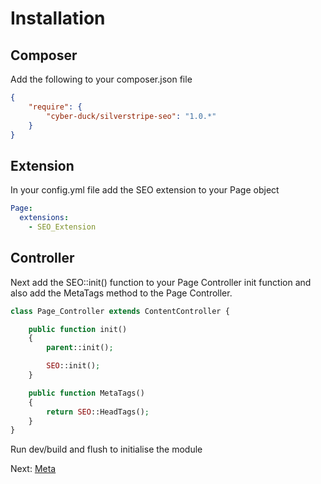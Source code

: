 # Installation

## Composer

Add the following to your composer.json file

```json
{  
    "require": {  
        "cyber-duck/silverstripe-seo": "1.0.*"
    }
}
```

## Extension

In your config.yml file add the SEO extension to your Page object

```yml
Page:
  extensions:
    - SEO_Extension
```

## Controller

Next add the SEO::init() function to your Page Controller init function and also add the MetaTags method to the Page Controller.

```php
class Page_Controller extends ContentController {

    public function init()
    {
        parent::init();

        SEO::init();
    }

    public function MetaTags()
    {
        return SEO::HeadTags();
    }
}
```

Run dev/build and flush to initialise the module

Next: [Meta](../meta)